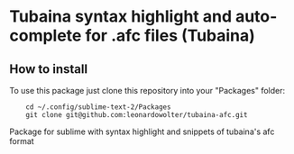 Tubaina syntax highlight and auto-complete for .afc files (Tubaina)
======================

How to install
---

To use this package just clone this repository into your "Packages" folder:  
		
		cd ~/.config/sublime-text-2/Packages  
		git clone git@github.com:leonardowolter/tubaina-afc.git  


Package for sublime with syntax highlight and snippets of tubaina's afc format
